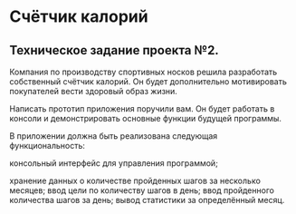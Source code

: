 # Счётчик калорий
## Техническое задание проекта №2.
Компания по производству спортивных носков решила разработать собственный счётчик калорий. Он будет дополнительно мотивировать покупателей вести здоровый образ жизни. 

Написать прототип приложения поручили вам. Он будет работать в консоли и демонстрировать основные функции будущей программы. 


В приложении должна быть реализована следующая функциональность:

консольный интерфейс для управления программой;

хранение данных о количестве пройденных шагов за несколько месяцев;
ввод цели по количеству шагов в день; 
ввод пройденного количества шагов за день;
вывод статистики за определённый месяц. 

